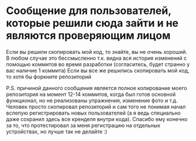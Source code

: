# Сообщение для пользователей, которые решили сюда зайти и не являются проверяющим лицом
Если вы решили скопировать мой код, то знайте, вы не очень хороший. В любом случае это бессмысленно т.к. видна вся история изменений с помощью коммитов во время разработки (согласитесь, будет странно у вас наличие 1 коммита) Если вы все же решились скопировать мой код, то хотя бы форкните репозиторий

P.S. причиной данного сообщения является полное копирование моего репозитория на момент 12-14 коммитов, когда был готов основной функционал, но не реализованы упражнения, изменение фото и т.д. Человек просто скопировал репозиторий и сам того не понимая начал вслепую регистрировать новых пользователей (а я ведь специально даже сохранил здесь все кренделя внутри кода). Спасибо ему конечно за то, что протестировал за меня регистрацию на отдельных устройствах, но лучше так не делайте :)